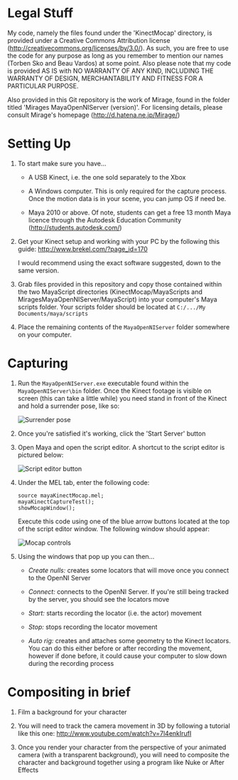 # Legal Stuff

My code, namely the files found under the 'KinectMocap' directory, is provided under a Creative Commons Attribution license (http://creativecommons.org/licenses/by/3.0/). As such, you are free to use the code for any purpose as long as you remember to mention our names (Torben Sko and Beau Vardos) at some point. Also please note that my code is provided AS IS with NO WARRANTY OF ANY KIND, INCLUDING THE WARRANTY OF DESIGN, MERCHANTABILITY AND FITNESS FOR A PARTICULAR PURPOSE.

Also provided in this Git repository is the work of Mirage, found in the folder titled 'Mirages MayaOpenNIServer (version)'. For licensing details, please consult Mirage's homepage (http://d.hatena.ne.jp/Mirage/)


# Setting Up

1.	To start make sure you have...

	-	A USB Kinect, i.e. the one sold separately to the Xbox

	-	A Windows computer. This is only required for the capture process. Once the motion data is in your scene, you can jump OS if need be.

	-	Maya 2010 or above. Of note, students can get a free 13 month Maya licence through the Autodesk Education Community (http://students.autodesk.com/)

2.	Get your Kinect setup and working with your PC by the following this guide: http://www.brekel.com/?page_id=170

	I would recommend using the exact software suggested, down to the same version. 

3.	Grab files provided in this repository and copy those contained within the two MayaScript directories (KinectMocap/MayaScripts and MiragesMayaOpenNIServer/MayaScript) into your computer's Maya scripts folder. Your scripts folder should be located at `C:/.../My Documents/maya/scripts`

4.	Place the remaining contents of the `MayaOpenNIServer` folder somewhere on your computer.


# Capturing

1.	Run the `MayaOpenNIServer.exe` executable found within the `MayaOpenNIServer\bin` folder. Once the Kinect footage is visible on screen (this can take a little while) you need stand in front of the Kinect and hold a surrender pose, like so:

	<img src="https://raw.githubusercontent.com/torbensko/Kinect-to-Maya-motion-capture/master/readme_src/kinect_surrender.jpg" alt="Surrender pose" />

2.	Once you're satisfied it's working, click the 'Start Server' button

3.	Open Maya and open the script editor. A shortcut to the script editor is pictured below:

	<img src="https://raw.githubusercontent.com/torbensko/Kinect-to-Maya-motion-capture/master/readme_src/script_editor.jpg" alt="Script editor button" />

4.	Under the MEL tab, enter the following code:

		source mayaKinectMocap.mel;
		mayaKinectCaptureTest();
		showMocapWindow();

	Execute this code using one of the blue arrow buttons located at the top of the script editor window. The following window should appear:

	<img src="https://raw.githubusercontent.com/torbensko/Kinect-to-Maya-motion-capture/master/readme_src/controls.jpg" alt="Mocap controls" />


5.	Using the windows that pop up you can then...

	- *Create nulls:* creates some locators that will move once you connect to the OpenNI Server

	- *Connect:* connects to the OpenNI Server. If you're still being tracked by the server, you should see the locators move

	- *Start:* starts recording the locator (i.e. the actor) movement

	- *Stop:* stops recording the locator movement

	- *Auto rig:* creates and attaches some geometry to the Kinect locators. You can do this either before or after recording the movement, however if done before, it could cause your computer to slow down during the recording process


# Compositing in brief

1.	Film a background for your character

2.	You will need to track the camera movement in 3D by following a tutorial like this one: http://www.youtube.com/watch?v=7l4enkIrufI

3.	Once you render your character from the perspective of your animated camera (with a transparent background), you will need to composite the character and background together using a program like Nuke or After Effects
